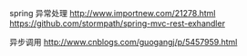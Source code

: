 
spring 异常处理
http://www.importnew.com/21278.html
https://github.com/stormpath/spring-mvc-rest-exhandler


异步调用
http://www.cnblogs.com/guogangj/p/5457959.html